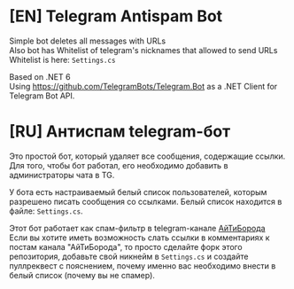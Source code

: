# [EN] Telegram Antispam Bot
Simple bot deletes all messages with URLs  
Also bot has Whitelist of telegram's nicknames that allowed to send URLs  
Whitelist is here: `Settings.cs`  

Based on .NET 6  
Using https://github.com/TelegramBots/Telegram.Bot as a .NET Client for Telegram Bot API.

# [RU] Антиспам telegram-бот
Это простой бот, который удаляет все сообщения, содержащие ссылки.  
Для того, чтобы бот работал, его необходимо добавить в администраторы чата в TG.  

У бота есть настраиваемый белый список пользователей, которым разрешено писать сообщения со ссылками.
Белый список находится в файле: `Settings.cs`.

Этот бот работает как спам-фильтр в telegram-канале [АйТиБорода](https://t.me/itbeard)  
Если вы хотите иметь возможность слать ссылки в комментариях к постам канала "АйТиБорода", то просто сделайте форк этого репозитория, добавьте свой никнейм в `Settings.cs` и создайте пуллреквест с пояснением, почему именно вас необходимо внести в белый список (почему вы не спамер).



